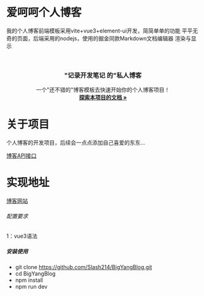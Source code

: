 # 爱呵呵个人博客

我的个人博客前端模板采用vite+vue3+element-ui开发，简简单单的功能
平平无奇的页面，后端采用的nodejs，使用的掘金同款Markdown文档编辑器
渲染与显示 

<br />

<p align="center">
 <h3 align="center">"记录开发笔记 的"私人博客</h3>
  <p align="center">
    一个"还不错的"博客模板去快速开始你的个人博客项目！
    <br />
    <a href="#"><strong>探索本项目的文档 »</strong></a>
  </p>

</p>


# 关于项目
个人博客的开发项目，后续会一点点添加自己喜爱的东东...


[博客API接口](https://github.com/Slash214/MyBlogApi.git)

# 实现地址
[博客网站](https://yjpsix.com)

###### 配置要求
1：vue3语法

#####  安装使用
-   git clone https://github.com/Slash214/BigYangBlog.git
-   cd BigYangBlog
-   npm install 
-   npm run dev